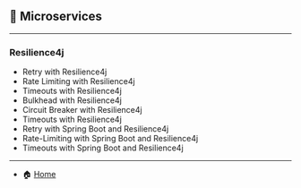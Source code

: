 ## 🧩 Microservices

---

### Resilience4j
- Retry with Resilience4j
- Rate Limiting with Resilience4j
- Timeouts with Resilience4j
- Bulkhead with Resilience4j
- Circuit Breaker with Resilience4j
- Timeouts with Resilience4j
- Retry with Spring Boot and Resilience4j
- Rate-Limiting with Spring Boot and Resilience4j
- Timeouts with Spring Boot and Resilience4j


---

- 🏠 [Home](./../README.md)